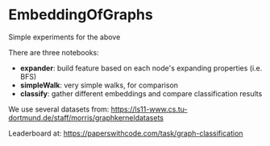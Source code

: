 # EmbeddingOfGraphs
Simple experiments for the above

There are three notebooks:

* **expander**: build feature based on each node's expanding properties (i.e. BFS)
* **simpleWalk**: very simple walks, for comparison
* **classify**: gather different embeddings and compare classification results

We use several datasets from: https://ls11-www.cs.tu-dortmund.de/staff/morris/graphkerneldatasets 

Leaderboard at: https://paperswithcode.com/task/graph-classification
